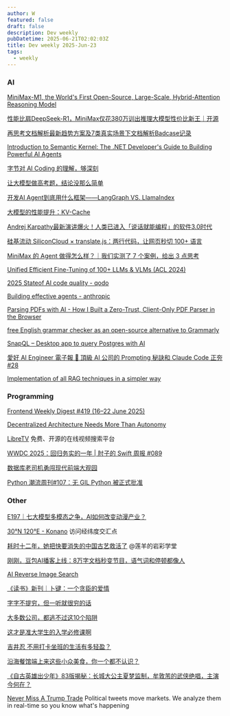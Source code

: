```yaml
---
author: W
featured: false
draft: false
description: Dev weekly
pubDatetime: 2025-06-21T02:02:03Z
title: Dev weekly 2025-Jun-23
tags:
  - weekly
---
```


### AI

[]()

[]()

[MiniMax-M1, the World's First Open-Source, Large-Scale, Hybrid-Attention Reasoning Model](https://agent.minimax.io/)

[性能比肩DeepSeek-R1，MiniMax仅花380万训出推理大模型性价比新王｜开源](https://mp.weixin.qq.com/s/FHis_2BmwtfA7yOe45Rdxg)

[]()

[再思考文档解析最新趋势方案及7类真实场景下文档解析Badcase记录](https://mp.weixin.qq.com/s/OcQXshrVo9gow-ADqpElHw)

[Introduction to Semantic Kernel: The .NET Developer's Guide to Building Powerful AI Agents](https://developersvoice.com/blog/ai-development/semantic_kernel_ai/)

[字节对 AI Coding 的理解，够深刻](https://mp.weixin.qq.com/s/LTYCE2M0XO0BIE09BT_ung)

[让大模型做高考题，结论没那么简单](https://mp.weixin.qq.com/s/pkW5Ai59FLeQrNWZP53x4w)

[开发AI Agent到底用什么框架——LangGraph VS. LlamaIndex](https://mp.weixin.qq.com/s/fdVnkJOGkaXsxkMC1pSiCw)

[大模型的性能提升：KV-Cache](https://mp.weixin.qq.com/s/HLWtav9MTosHnpCleQOjcw)

[Andrej Karpathy最新演讲爆火！人类已进入「说话就能编程」的软件3.0时代](https://mp.weixin.qq.com/s/q6IF0l5-sFklZiJ1FqBPMg)

[硅基流动 SiliconCloud × translate.js：两行代码，让网页秒切 100+ 语言](https://mp.weixin.qq.com/s/ibgOQp3tBSPARnm7-aKHCA)

[MiniMax 的 Agent 做得怎么样？｜我们实测了 7 个案例，给出 3 点思考](https://mp.weixin.qq.com/s/ZGSY0aZO4Am5crTDRBLDSQ)

[Unified Efficient Fine-Tuning of 100+ LLMs & VLMs (ACL 2024)](https://github.com/hiyouga/LLaMA-Factory)

[]()

[2025 Stateof AI code quality - qodo](https://www.qodo.ai/reports/state-of-ai-code-quality/)

[Building effective agents - anthropic](https://www.anthropic.com/engineering/building-effective-agents?s=09)

[]()

[Parsing PDFs with AI - How I Built a Zero-Trust, Client-Only PDF Parser in the Browser](https://www.workingsoftware.dev/parsing-pdf-with-ai-zero-trust-client-only/)

[free English grammar checker as an open-source alternative to Grammarly](https://writewithharper.com/)

[SnapQL – Desktop app to query Postgres with AI](https://news.ycombinator.com/item?id=44326620)

[愛好 AI Engineer 電子報 🚀 頂級 AI 公司的 Prompting 秘訣和 Claude Code 正夯 #28](https://ihower.tw/blog/archives/12798)

[Implementation of all RAG techniques in a simpler way](https://github.com/FareedKhan-dev/all-rag-techniques)

[]()

### Programming

[]()

[]()

[]()

[]()

[Frontend Weekly Digest #419 (16–22 June 2025)](https://frontender-ua.medium.com/frontend-weekly-digest-419-16-22-june-2025-ac4cfe465707)

[Decentralized Architecture Needs More Than Autonomy](https://www.infoq.com/articles/decentralized-architecture-advice-process/)

[LibreTV](https://libretv.is-an.org/) 免费、开源的在线视频搜索平台

[]()

[]()

[]()

[]()

[]()

[WWDC 2025：回归务实的一年 | 肘子的 Swift 周报 #089](https://mp.weixin.qq.com/s/ir0mZG5NL8yA_rc0IWk0uA)

[数据库老司机勇闯现代前端大观园](https://mp.weixin.qq.com/s/51dKs7wR6WCNiNWX5j_gWg)

[Python 潮流周刊#107：无 GIL Python 被正式批准](https://mp.weixin.qq.com/s/nuZaW8IYljciVMZRCZNz9w)

[]()

[]()

[]()

### Other

[E197｜七大模型多模态之争，AI如何改变动漫产业？](https://www.xiaoyuzhoufm.com/episode/6854a5ea2d53437a7c2b885b)

[30°N 120°E - Konano](https://nano.ac/posts/63380003/) 访问经纬度交汇点

[耗时十二年，她把快要消失的中国古艺救活了](https://mp.weixin.qq.com/s/EpksZS3yZqEH3cUvqv52Ug) @莲羊的岩彩学堂

[刚刚，豆包AI播客上线：8万字文档秒变节目，语气词和停顿都像人](https://mp.weixin.qq.com/s/oK_KHHVjOZluBHpV_CmVTQ)

[AI Reverse Image Search](https://www.reversely.ai/)

[《读书》新刊｜卜键：一个贪臣的爱情](https://mp.weixin.qq.com/s/jYpwTQ7wcNlJlLnPDzfwNw)

[字字不提穷，但一听就很穷的话](https://mp.weixin.qq.com/s/M9JG1x1orubklQZBObyY4g)

[大多数公司，都逃不过这10个陷阱](https://mp.weixin.qq.com/s/MTwJFbAYtmQYvBiysvCt5A)

[这才是准大学生的入学必修课啊](https://mp.weixin.qq.com/s/pz6oM5HIL7N3Ree31eLUaA)

[吉井忍 不用打卡坐班的生活有多轻盈？](https://mp.weixin.qq.com/s/SXobbdbFupga9AJ-7AgpaA)

[沿海餐馆端上来这些小众美食，你一个都不认识？](https://mp.weixin.qq.com/s/QNWZ0BQvDvwAyt0BRV1oOQ)

[《自古英雄出少年》83版揭秘：长城大公主夏梦监制，牟敦芾的武侠绝唱，主演今何在？](https://mp.weixin.qq.com/s/ne8zzvQJBsaDC2Vo0i31bg)

[Never Miss A Trump Trade](https://www.tac.ooo/) Political tweets move markets. We analyze them in real-time so you know what's happening

[]()

[]()

[]()

[]()

[]()

[]()

[]()

[]()

[]()

[]()
